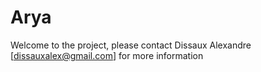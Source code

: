 # Arya
 Welcome to the project, please contact Dissaux Alexandre [dissauxalex@gmail.com] for more information
